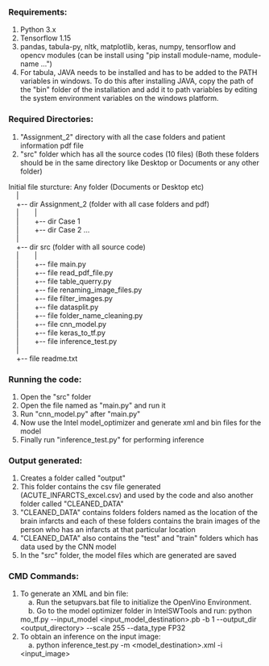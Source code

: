
### Requirements:
1. Python 3.x
2. Tensorflow 1.15 
3. pandas, tabula-py, nltk, matplotlib, keras, numpy, tensorflow and opencv modules
   (can be install using "pip install module-name, module-name ...")
4. For tabula, JAVA needs to be installed and has to be added to the PATH variables in windows.
   To do this after installing JAVA, copy the path of the "bin" folder of the installation and add
   it to path variables by editing the system environment variables on the windows platform.

### Required Directories:
1. "Assignment_2" directory with all the case folders and patient information pdf file
2. "src" folder which has all the source codes (10 files)
   (Both these folders should be in the same directory like Desktop or Documents or any other folder)

Initial file sturcture:
Any folder (Documents or Desktop etc)  
&nbsp; &nbsp; |  
&nbsp; &nbsp; +-- dir Assignment_2 (folder with all case folders and pdf)  
&nbsp; &nbsp; |&nbsp; &nbsp; &nbsp; &nbsp; |  
&nbsp; &nbsp; |&nbsp; &nbsp; &nbsp; &nbsp; +-- dir Case 1  
&nbsp; &nbsp; |&nbsp; &nbsp; &nbsp; &nbsp; +-- dir Case 2 ...  
&nbsp; &nbsp; |  
&nbsp; &nbsp; +-- dir src (folder with all source code)  
&nbsp; &nbsp; |&nbsp; &nbsp; &nbsp; &nbsp; |  
&nbsp; &nbsp; |&nbsp; &nbsp; &nbsp; &nbsp; +-- file main.py  
&nbsp; &nbsp; |&nbsp; &nbsp; &nbsp; &nbsp; +-- file read_pdf_file.py  
&nbsp; &nbsp; |&nbsp; &nbsp; &nbsp; &nbsp; +-- file table_querry.py  
&nbsp; &nbsp; |&nbsp; &nbsp; &nbsp; &nbsp; +-- file renaming_image_files.py  
&nbsp; &nbsp; |&nbsp; &nbsp; &nbsp; &nbsp; +-- file filter_images.py  
&nbsp; &nbsp; |&nbsp; &nbsp; &nbsp; &nbsp; +-- file datasplit.py  
&nbsp; &nbsp; |&nbsp; &nbsp; &nbsp; &nbsp; +-- file folder_name_cleaning.py  
&nbsp; &nbsp; |&nbsp; &nbsp; &nbsp; &nbsp; +-- file cnn_model.py  
&nbsp; &nbsp; |&nbsp; &nbsp; &nbsp; &nbsp; +-- file keras_to_tf.py  
&nbsp; &nbsp; |&nbsp; &nbsp; &nbsp; &nbsp; +-- file inference_test.py  
&nbsp; &nbsp; |     
&nbsp; &nbsp; +-- file readme.txt
  

### Running the code:
1. Open the "src" folder
2. Open the file named as "main.py" and run it
3. Run "cnn_model.py" after "main.py"
4. Now use the Intel model_optimizer and generate xml and bin files for the model
5. Finally run "inference_test.py" for performing inference

### Output generated:
1. Creates a folder called "output"
2. This folder contains the csv file generated (ACUTE_INFARCTS_excel.csv) and used by the code and also
   another folder called "CLEANED_DATA"
3. "CLEANED_DATA" contains folders folders named as the location of the brain infarcts and each of
   these folders contains the brain images of the person who has an infarcts at that particular
   location
4. "CLEANED_DATA" also contains the "test" and "train" folders which has data used by the CNN model
5. In the "src" folder, the model files which are generated are saved

### CMD Commands:
1. To generate an XML and bin file: </br>
&nbsp; &nbsp; a. Run the setupvars.bat file to initialize the OpenVino Environment. </br>
&nbsp; &nbsp; b. Go to the model optimizer folder in IntelSWTools and run: python mo_tf.py --input_model <input_model_destination>.pb -b 1 --output_dir <output_directory> --scale 255 --data_type FP32
2. To obtain an inference on the input image: </br>
&nbsp; &nbsp; a. python inference_test.py -m <model_destination>.xml -i <input_image>
